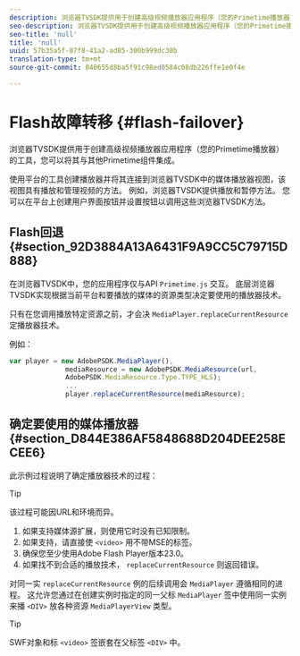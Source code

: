 ```yaml
---
description: 浏览器TVSDK提供用于创建高级视频播放器应用程序（您的Primetime播放器）的工具，您可以将其与其他Primetime组件集成。
seo-description: 浏览器TVSDK提供用于创建高级视频播放器应用程序（您的Primetime播放器）的工具，您可以将其与其他Primetime组件集成。
seo-title: 'null'
title: 'null'
uuid: 57b35a5f-87f8-41a2-ad85-300b999dc30b
translation-type: tm+mt
source-git-commit: 040655d8ba5f91c98ed0584c08db226ffe1e0f4e

---
```



# Flash故障转移 {#flash-failover}

浏览器TVSDK提供用于创建高级视频播放器应用程序（您的Primetime播放器）的工具，您可以将其与其他Primetime组件集成。

使用平台的工具创建播放器并将其连接到浏览器TVSDK中的媒体播放器视图，该视图具有播放和管理视频的方法。 例如，浏览器TVSDK提供播放和暂停方法。 您可以在平台上创建用户界面按钮并设置按钮以调用这些浏览器TVSDK方法。

## Flash回退 {#section_92D3884A13A6431F9A9CC5C79715D888}

在浏览器TVSDK中，您的应用程序仅与API `Primetime.js` 交互。 底层浏览器TVSDK实现根据当前平台和要播放的媒体的资源类型决定要使用的播放器技术。

只有在您调用播放特定资源之前，才会决 `MediaPlayer.replaceCurrentResource` 定播放器技术。

例如：

```js
var player = new AdobePSDK.MediaPlayer(), 
              mediaResource = new AdobePSDK.MediaResource(url, 
              AdobePSDK.MediaResource.Type.TYPE_HLS); 
              ... 
              player.replaceCurrentResource(mediaResource);
```

## 确定要使用的媒体播放器 {#section_D844E386AF5848688D204DEE258ECEE6}

此示例过程说明了确定播放器技术的过程：

>[!TIP]
>
>该过程可能因URL和环境而异。

1. 如果支持媒体源扩展，则使用它时没有已知限制。
1. 如果支持，请直接使 `<video>` 用不带MSE的标签。
1. 确保您至少使用Adobe Flash Player版本23.0。
1. 如果找不到合适的播放技术， `replaceCurrentResource` 则返回错误。

对同一实 `replaceCurrentResource` 例的后续调用会 `MediaPlayer` 遵循相同的进程。 这允许您通过在创建实例时指定的同一父标 `MediaPlayer` 签中使用同一实例来播 `<DIV>` 放各种资源 `MediaPlayerView` 类型。

>[!TIP]
>
>SWF对象和标 `<video>` 签嵌套在父标签 `<DIV>` 中。


